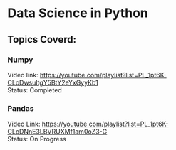 # Data Science in Python
## Topics Coverd:

### Numpy  
Video link: https://youtube.com/playlist?list=PL_1pt6K-CLoDwsultgY5BtY2eYxGyyKb1<br/>
Status: Completed


### Pandas 
Video Link: https://youtube.com/playlist?list=PL_1pt6K-CLoDNnE3LBVRUXMf1am0oZ3-G<br/>
Status: On Progress

